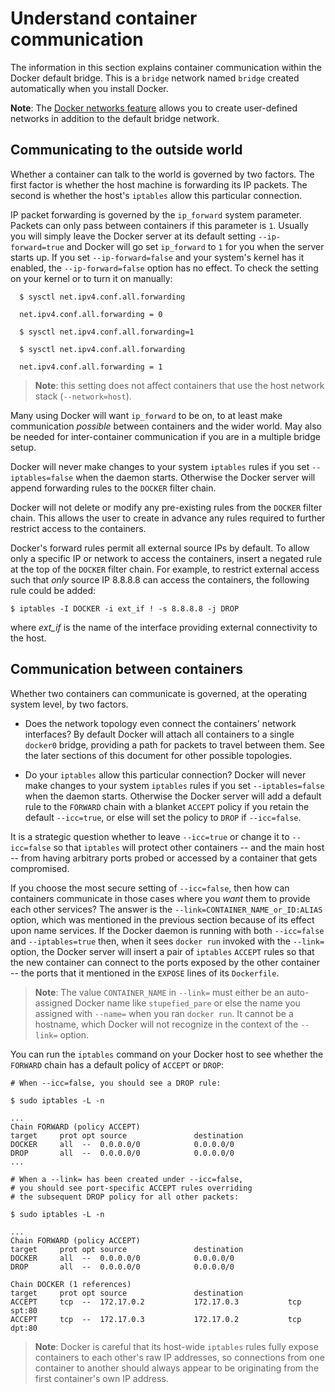 <!--[metadata]>
+++
title = "Understand container communication"
description = "Understand container communication"
keywords = ["docker, container, communication, network"]
[menu.main]
parent = "smn_networking_def"
+++
<![end-metadata]-->

# Understand container communication

The information in this section explains container communication within the
Docker default bridge. This is a `bridge` network named `bridge` created
automatically when you install Docker.  

**Note**: The [Docker networks feature](../dockernetworks.md) allows you to create user-defined networks in addition to the default bridge network.

## Communicating to the outside world

Whether a container can talk to the world is governed by two factors. The first
factor is whether the host machine is forwarding its IP packets. The second is
whether the host's `iptables` allow this particular connection.

IP packet forwarding is governed by the `ip_forward` system parameter.  Packets
can only pass between containers if this parameter is `1`.  Usually you will
simply leave the Docker server at its default setting `--ip-forward=true` and
Docker will go set `ip_forward` to `1` for you when the server starts up. If you
set `--ip-forward=false` and your system's kernel has it enabled, the
`--ip-forward=false` option has no effect. To check the setting on your kernel
or to turn it on manually:
```
  $ sysctl net.ipv4.conf.all.forwarding

  net.ipv4.conf.all.forwarding = 0

  $ sysctl net.ipv4.conf.all.forwarding=1

  $ sysctl net.ipv4.conf.all.forwarding

  net.ipv4.conf.all.forwarding = 1
```

> **Note**: this setting does not affect containers that use the host
> network stack (`--network=host`).

Many using Docker will want `ip_forward` to be on, to at least make
communication _possible_ between containers and the wider world. May also be
needed for inter-container communication if you are in a multiple bridge setup.

Docker will never make changes to your system `iptables` rules if you set
`--iptables=false` when the daemon starts.  Otherwise the Docker server will
append forwarding rules to the `DOCKER` filter chain.

Docker will not delete or modify any pre-existing rules from the `DOCKER` filter
chain. This allows the user to create in advance any rules required to further
restrict access to the containers.

Docker's forward rules permit all external source IPs by default. To allow only
a specific IP or network to access the containers, insert a negated rule at the
top of the `DOCKER` filter chain. For example, to restrict external access such
that _only_ source IP 8.8.8.8 can access the containers, the following rule
could be added:

```
$ iptables -I DOCKER -i ext_if ! -s 8.8.8.8 -j DROP
```

where *ext_if* is the name of the interface providing external connectivity to the host.

##  Communication between containers

Whether two containers can communicate is governed, at the operating system level, by two factors.

- Does the network topology even connect the containers' network interfaces?  By default Docker will attach all containers to a single `docker0` bridge, providing a path for packets to travel between them.  See the later sections of this document for other possible topologies.

- Do your `iptables` allow this particular connection? Docker will never make changes to your system `iptables` rules if you set `--iptables=false` when the daemon starts.  Otherwise the Docker server will add a default rule to the `FORWARD` chain with a blanket `ACCEPT` policy if you retain the default `--icc=true`, or else will set the policy to `DROP` if `--icc=false`.

It is a strategic question whether to leave `--icc=true` or change it to
`--icc=false` so that `iptables` will protect other containers -- and the main
host -- from having arbitrary ports probed or accessed by a container that gets
compromised.

If you choose the most secure setting of `--icc=false`, then how can containers
communicate in those cases where you _want_ them to provide each other services?
The answer is the `--link=CONTAINER_NAME_or_ID:ALIAS` option, which was
mentioned in the previous section because of its effect upon name services.  If
the Docker daemon is running with both `--icc=false` and `--iptables=true`
then, when it sees `docker run` invoked with the `--link=` option, the Docker
server will insert a pair of `iptables` `ACCEPT` rules so that the new
container can connect to the ports exposed by the other container -- the ports
that it mentioned in the `EXPOSE` lines of its `Dockerfile`.  

> **Note**: The value `CONTAINER_NAME` in `--link=` must either be an
auto-assigned Docker name like `stupefied_pare` or else the name you assigned
with `--name=` when you ran `docker run`.  It cannot be a hostname, which Docker
will not recognize in the context of the `--link=` option.

You can run the `iptables` command on your Docker host to see whether the `FORWARD` chain has a default policy of `ACCEPT` or `DROP`:

```
# When --icc=false, you should see a DROP rule:

$ sudo iptables -L -n

...
Chain FORWARD (policy ACCEPT)
target     prot opt source               destination
DOCKER     all  --  0.0.0.0/0            0.0.0.0/0
DROP       all  --  0.0.0.0/0            0.0.0.0/0
...

# When a --link= has been created under --icc=false,
# you should see port-specific ACCEPT rules overriding
# the subsequent DROP policy for all other packets:

$ sudo iptables -L -n

...
Chain FORWARD (policy ACCEPT)
target     prot opt source               destination
DOCKER     all  --  0.0.0.0/0            0.0.0.0/0
DROP       all  --  0.0.0.0/0            0.0.0.0/0

Chain DOCKER (1 references)
target     prot opt source               destination
ACCEPT     tcp  --  172.17.0.2           172.17.0.3           tcp spt:80
ACCEPT     tcp  --  172.17.0.3           172.17.0.2           tcp dpt:80
```

> **Note**: Docker is careful that its host-wide `iptables` rules fully expose
containers to each other's raw IP addresses, so connections from one container
to another should always appear to be originating from the first container's own
IP address.
